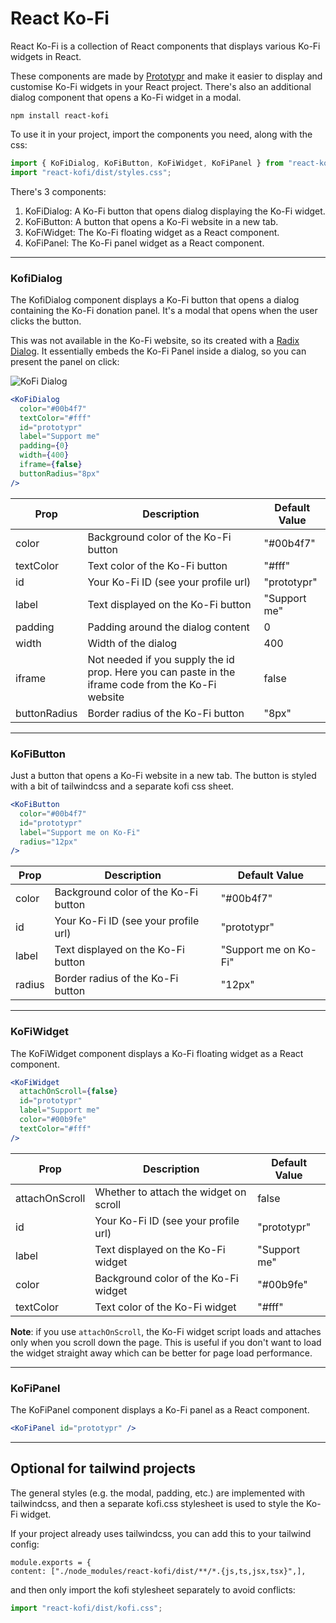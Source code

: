 # React Ko-Fi

React Ko-Fi is a collection of React components that displays various Ko-Fi widgets in React. 

These components are made by [Prototypr](https://prototypr.io) and make it easier to display and customise Ko-Fi widgets in your React project. There's also an additional dialog component that opens a Ko-Fi widget in a modal.

`npm install react-kofi`

To use it in your project, import the components you need, along with the css:

```jsx
import { KoFiDialog, KoFiButton, KoFiWidget, KoFiPanel } from "react-kofi";
import "react-kofi/dist/styles.css";
```

There's 3 components:

1. KoFiDialog: A Ko-Fi button that opens dialog displaying the Ko-Fi widget.
2. KoFiButton: A button that opens a Ko-Fi website in a new tab.
3. KoFiWidget: The Ko-Fi floating widget as a React component.
4. KoFiPanel: The Ko-Fi panel widget as a React component.

---

### KofiDialog

The KofiDialog component displays a Ko-Fi button that opens a dialog containing the Ko-Fi donation panel.
It's a modal that opens when the user clicks the button.

This was not available in the Ko-Fi website, so its created with a [Radix Dialog](https://www.radix-ui.com/docs/components/dialog).
It essentially embeds the Ko-Fi Panel inside a dialog, so you can present the panel on click:

![KoFi Dialog](https://prototypr-media.sfo2.digitaloceanspaces.com/strapi/92b5d87a75db21dee3181e132447f367.png)

```jsx
<KoFiDialog
  color="#00b4f7"
  textColor="#fff"
  id="prototypr"
  label="Support me"
  padding={0}
  width={400}
  iframe={false}
  buttonRadius="8px"
/>
```

| Prop         | Description                                                                                        | Default Value |
| ------------ | -------------------------------------------------------------------------------------------------- | ------------- |
| color        | Background color of the Ko-Fi button                                                               | "#00b4f7"     |
| textColor    | Text color of the Ko-Fi button                                                                     | "#fff"        |
| id           | Your Ko-Fi ID (see your profile url)                                                               | "prototypr"   |
| label        | Text displayed on the Ko-Fi button                                                                 | "Support me"  |
| padding      | Padding around the dialog content                                                                  | 0             |
| width        | Width of the dialog                                                                                | 400           |
| iframe       | Not needed if you supply the id prop. Here you can paste in the iframe code from the Ko-Fi website | false         |
| buttonRadius | Border radius of the Ko-Fi button                                                                  | "8px"         |

---

### KoFiButton

Just a button that opens a Ko-Fi website in a new tab. The button is styled with a bit of tailwindcss and a separate kofi css sheet.

```jsx
<KoFiButton
  color="#00b4f7"
  id="prototypr"
  label="Support me on Ko-Fi"
  radius="12px"
/>
```

| Prop   | Description                          | Default Value         |
| ------ | ------------------------------------ | --------------------- |
| color  | Background color of the Ko-Fi button | "#00b4f7"             |
| id     | Your Ko-Fi ID (see your profile url) | "prototypr"           |
| label  | Text displayed on the Ko-Fi button   | "Support me on Ko-Fi" |
| radius | Border radius of the Ko-Fi button    | "12px"                |

---

### KoFiWidget

The KoFiWidget component displays a Ko-Fi floating widget as a React component.

```jsx
<KoFiWidget
  attachOnScroll={false}
  id="prototypr"
  label="Support me"
  color="#00b9fe"
  textColor="#fff"
/>
```

| Prop           | Description                            | Default Value |
| -------------- | -------------------------------------- | ------------- |
| attachOnScroll | Whether to attach the widget on scroll | false         |
| id             | Your Ko-Fi ID (see your profile url)   | "prototypr"   |
| label          | Text displayed on the Ko-Fi widget     | "Support me"  |
| color          | Background color of the Ko-Fi widget   | "#00b9fe"     |
| textColor      | Text color of the Ko-Fi widget         | "#fff"        |

**Note**: if you use `attachOnScroll`, the Ko-Fi widget script loads and attaches only when you scroll down the page. This is useful if you don't want to load the widget straight away which can be better for page load performance.

---

### KoFiPanel

The KoFiPanel component displays a Ko-Fi panel as a React component.

```jsx
<KoFiPanel id="prototypr" />
```

---

## Optional for tailwind projects

The general styles (e.g. the modal, padding, etc.) are implemented with tailwindcss, and then a separate kofi.css stylesheet is used to style the Ko-Fi widget.

If your project already uses tailwindcss, you can add this to your tailwind config:

```
module.exports = {
content: ["./node_modules/react-kofi/dist/**/*.{js,ts,jsx,tsx}",],
```

and then only import the kofi stylesheet separately to avoid conflicts:

```jsx
import "react-kofi/dist/kofi.css";
```